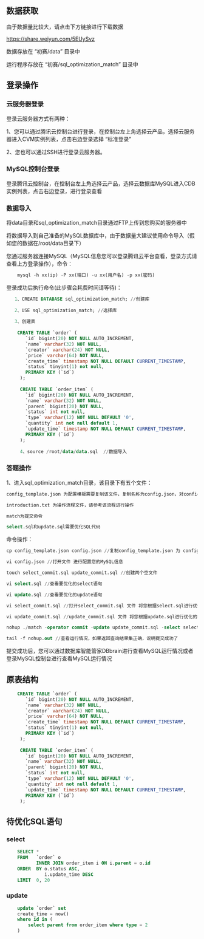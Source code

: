 ## 数据获取
由于数据量比较大，请点击下方链接进行下载数据

https://share.weiyun.com/5EUySvz

数据存放在 “初赛/data” 目录中

运行程序存放在 “初赛/sql_optimization_match” 目录中

## 登录操作

### 云服务器登录

登录云服务器方式有两种：

1、您可以通过腾讯云控制台进行登录，在控制台左上角选择云产品，选择云服务器进入CVM实例列表，点击右边登录选择 “标准登录”

2、您也可以通过SSH进行登录云服务器。

### MySQL控制台登录

登录腾讯云控制台，在控制台左上角选择云产品，选择云数据库MySQL进入CDB实例列表，点击右边登录，进行登录查看


### 数据导入

将data目录和sql_optimization_match目录通过FTP上传到您购买的服务器中

将数据导入到自己准备的MySQL数据库中，由于数据量大建议使用命令导入（假如您的数据在/root/data目录下）

您通过服务器连接MySQL（MySQL信息您可以登录腾讯云平台查看，登录方式请查看上方登录操作），命令：
```sql
    mysql -h xx(ip) -P xx(端口) -u xx(用户名) -p xx(密码) 
```
登录成功后执行命令(此步骤会耗费时间请等待)：
```sql
   1、CREATE DATABASE sql_optimization_match; //创建库
   
   2、USE sql_optimization_match; //选择库
   
   3、创建表
   
    CREATE TABLE `order` (
       `id` bigint(20) NOT NULL AUTO_INCREMENT,
       `name` varchar(32) NOT NULL,
       `creator` varchar(24) NOT NULL,
       `price` varchar(64) NOT NULL,
       `create_time` timestamp NOT NULL DEFAULT CURRENT_TIMESTAMP,
       `status` tinyint(1) not null,
       PRIMARY KEY (`id`)
     );
     
     CREATE TABLE `order_item` (
       `id` bigint(20) NOT NULL AUTO_INCREMENT,
       `name` varchar(32) NOT NULL,
       `parent` bigint(20) NOT NULL,
       `status` int not null,
       `type` varchar(12) NOT NULL DEFAULT '0',
       `quantity` int not null default 1,
       `update_time` timestamp NOT NULL DEFAULT CURRENT_TIMESTAMP,
       PRIMARY KEY (`id`)
     );
     
     4、source /root/data/data.sql  //数据导入
```

### 答题操作
1、进入sql_optimization_match目录，该目录下有五个文件：
```sql
config_template.json 为配置模板需要复制该文件，复制名称为config.json，对config.json进行配置

introduction.txt 为操作流程文件，请参考该流程进行操作

match为提交命令

select.sql和update.sql需要优化SQL代码
```

命令操作：
```sql
cp config_template.json config.json //复制config_template.json 为 config.json

vi config.json //打开文件 进行配置您的MySQL信息

touch select_commit.sql update_commit.sql //创建两个空文件

vi select.sql //查看要优化的select语句

vi update.sql //查看要优化的update语句

vi select_commit.sql //打开select_commit.sql 文件 将您根据select.sql进行优化的sql填入该文件中

vi update_commit.sql //update_commit.sql 文件 将您根据update.sql进行优化的sql填入该文件中

nohup ./match -operator commit -update update_commit.sql -select select_commit.sql & //提交优化后的sql命令，请严格按照此方法进行提交

tail -f nohup.out //查看运行情况，如果返回查询结果集正确，说明提交成功了
```

提交成功后，您可以通过数据库智能管家DBbrain进行查看MySQL运行情况或者登录MySQL控制台进行查看MySQL运行情况


## 原表结构

```sql
    CREATE TABLE `order` (
       `id` bigint(20) NOT NULL AUTO_INCREMENT,
       `name` varchar(32) NOT NULL,
       `creator` varchar(24) NOT NULL,
       `price` varchar(64) NOT NULL,
       `create_time` timestamp NOT NULL DEFAULT CURRENT_TIMESTAMP,
       `status` tinyint(1) not null,
       PRIMARY KEY (`id`)
     );
         
     CREATE TABLE `order_item` (
       `id` bigint(20) NOT NULL AUTO_INCREMENT,
       `name` varchar(32) NOT NULL,
       `parent` bigint(20) NOT NULL,
       `status` int not null,
       `type` varchar(12) NOT NULL DEFAULT '0',
       `quantity` int not null default 1,
       `update_time` timestamp NOT NULL DEFAULT CURRENT_TIMESTAMP,
       PRIMARY KEY (`id`)
     );
```

## 待优化SQL语句

### select

```sql
    SELECT *
    FROM   `order` o
           INNER JOIN order_item i ON i.parent = o.id
    ORDER  BY o.status ASC,
              i.update_time DESC
    LIMIT  0, 20
```

### update
```sql
    update `order` set
    create_time = now()
    where id in (
        select parent from order_item where type = 2
    )
```


